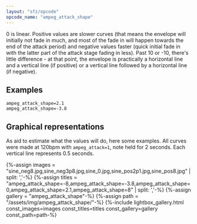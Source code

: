 ```yaml
---
layout: "sfz/opcode"
opcode_name: "ampeg_attack_shape"
---
```

0 is linear. Positive values are slower curves (that means the envelope will
initially not fade in much, and most of the fade in will happen towards the end
of the attack period) and negative values faster (quick initial fade in with the
latter part of the attack stage fading in less). Past 10 or -10, there's little
difference - at that point, the envelope is practically a horizontal line and a
vertical line (if positive) or a vertical line followed by a horizontal line
(if negative).

## Examples

```
ampeg_attack_shape=2.1
ampeg_attack_shape=-3.8
```

## Graphical representations

As aid to estimate what the values will do, here some examples.
All curves were made at 120bpm with `ampeg_attack=1`, note held for 2 seconds.
Each vertical line represents 0.5 seconds.

{%-assign images  = "sine_neg8.jpg,sine_neg3p8.jpg,sine_0.jpg,sine_pos2p1.jpg,sine_pos8.jpg" | split: ','-%}
{%-assign titles  = "ampeg_attack_shape=-8,ampeg_attack_shape=-3.8,ampeg_attack_shape=0,ampeg_attack_shape=2.1,ampeg_attack_shape=8" | split: ','-%}
{%-assign gallery = "ampeg_attack_shape"-%}
{%-assign path    = "/assets/img/ampeg_attack_shape/"-%}
{%-include lightbox_gallery.html const_images=images const_titles=titles const_gallery=gallery const_path=path-%}
